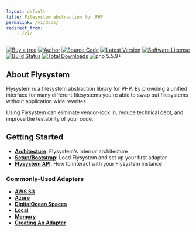 ```yaml
---
layout: default
title: Filesystem abstraction for PHP
permalink: /v1/docs/
redirect_from:
    - /v1/
---
```


[![Buy a tree](https://img.shields.io/badge/Buy%20me%20a%20tree-%F0%9F%8C%B3-green)](https://offset.earth/frankdejonge?gift-trees)
[![Author](https://img.shields.io/badge/author-@frankdejonge-blue.svg)](https://twitter.com/frankdejonge)
[![Source Code](https://img.shields.io/badge/source-thephpleague/flysystem-blue.svg)](https://github.com/thephpleague/flysystem)
[![Latest Version](https://img.shields.io/github/tag/thephpleague/flysystem.svg)](https://github.com/thephpleague/flysystem/releases)
[![Software License](https:////img.shields.io/badge/license-MIT-brightgreen.svg)](https://github.com/thephpleague/flysystem/blob/master/LICENSE)
[![Build Status](https://travis-ci.org/thephpleague/flysystem.svg?branch=v1.0)](https://travis-ci.org/thephpleague/flysystem)
[![Total Downloads](https://img.shields.io/packagist/dt/league/flysystem.svg)](https://packagist.org/packages/league/flysystem)
![php 5.5.9+](https://img.shields.io/badge/php-min%205.5.9-red.svg)

## About Flysystem

Flysystem is a filesystem abstraction library for PHP. By providing a unified interface
for many different filesystems you're able to swap out filesystems without application wide
rewrites.

Using Flysystem can eliminate vendor-lock in, reduce technical debt, and improve the testability
of your code.

## Getting Started

* **[Architecture](/v1/docs/architecture/)**: Flysystem's internal architecture
* **[Setup/Bootstrap](/v1/docs/usage/setup/)**: Load Flysystem and set up your first adapter
* **[Flysystem API](/v1/docs/usage/filesystem-api/)**: How to interact with your Flysystem instance

### Commonly-Used Adapters

* **[AWS S3](/v1/docs/adapter/aws-s3-v3/)**
* **[Azure](/v1/docs/adapter/azure/)**
* **[DigitalOcean Spaces](/v1/docs/adapter/digitalocean-spaces/)**
* **[Local](/v1/docs/adapter/local/)**
* **[Memory](/v1/docs/adapter/memory/)**
* **[Creating An Adapter](/v1/docs/advanced/creating-an-adapter/)**
